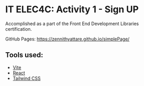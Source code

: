 # IT ELEC4C: Activity 1 - Sign UP
Accomplished as a part of the Front End Development Libraries certification.

GitHub Pages: https://zennithyattare.github.io/simplePage/

## Tools used:
- [Vite](https://vitejs.dev/guide/)
- [React](https://reactjs.org/docs/getting-started.html)
- [Tailwind CSS](https://tailwindcss.com/docs/installation)
